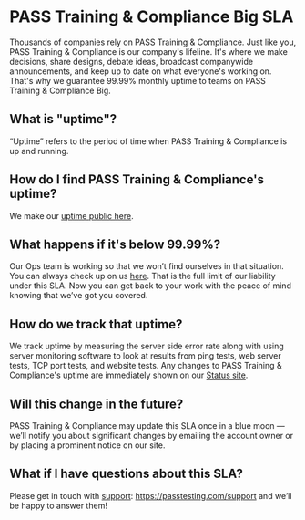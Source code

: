 [support]: https://passtesting.com/support
[uptime]: http://status.passtesting.com/
[status]: http://status.passtesting.com/

# PASS Training & Compliance Big SLA
Thousands of companies rely on PASS Training & Compliance. Just like you, PASS Training & Compliance is our company's lifeline. It's where we make decisions, share designs, debate ideas, broadcast companywide announcements, and keep up to date on what everyone's working on. That's why we guarantee 99.99% monthly uptime to teams on PASS Training & Compliance Big.

## What is "uptime"?
“Uptime” refers to the period of time when PASS Training & Compliance is up and running.

## How do I find PASS Training & Compliance's uptime?
We make our [uptime public here][uptime].

## What happens if it's below 99.99%?
Our Ops team is working so that we won’t find ourselves in that situation. You can always check up on us [here][uptime]. That is the full limit of our liability under this SLA. Now you can get back to your work with the peace of mind knowing that we’ve got you covered.

## How do we track that uptime?
We track uptime by measuring the server side error rate along with using server monitoring software to look at results from ping tests, web server tests, TCP port tests, and website tests. Any changes to PASS Training & Compliance's uptime are immediately shown on our [Status site][status].

## Will this change in the future?
PASS Training & Compliance may update this SLA once in a blue moon — we’ll notify you about significant changes by emailing the account owner or by placing a prominent notice on our site.

## What if I have questions about this SLA?
Please get in touch with [support]: https://passtesting.com/support and we’ll be happy to answer them!
